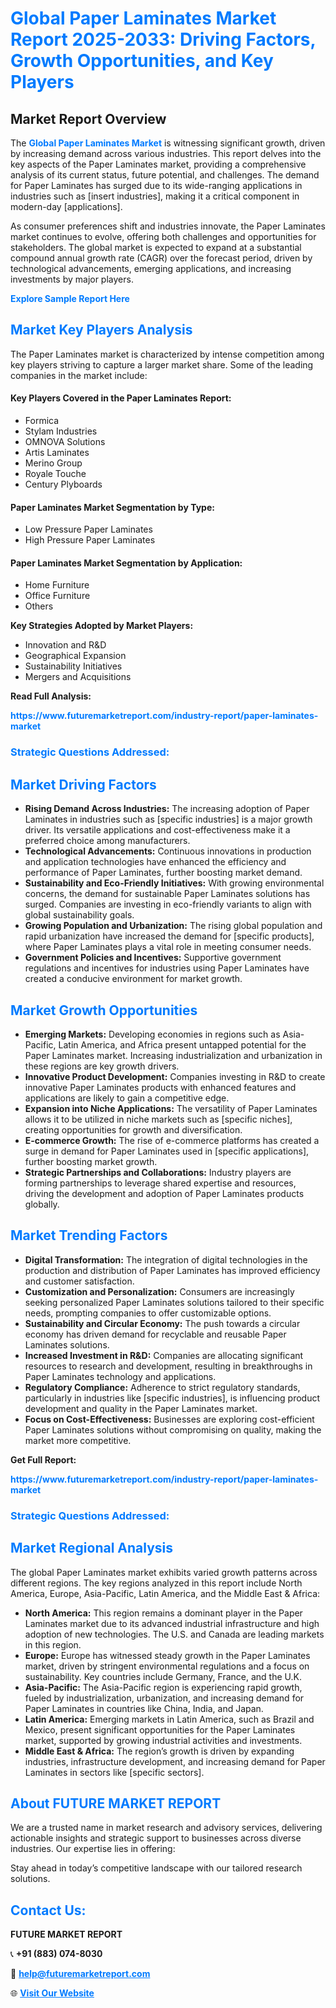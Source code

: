 <h1 style="color: #007BFF;">Global Paper Laminates Market Report 2025-2033: Driving Factors, Growth Opportunities, and Key Players</h1>

<section id="overview">
<h2>Market Report Overview</h2>
<p>The <a href="https://www.futuremarketreport.com/industry-report/paper-laminates-market" style="color: #007BFF; text-decoration: none;"><strong>Global Paper Laminates Market</strong></a> is witnessing significant growth, driven by increasing demand across various industries. This report delves into the key aspects of the Paper Laminates market, providing a comprehensive analysis of its current status, future potential, and challenges. The demand for Paper Laminates has surged due to its wide-ranging applications in industries such as [insert industries], making it a critical component in modern-day [applications].</p>
<p>As consumer preferences shift and industries innovate, the Paper Laminates market continues to evolve, offering both challenges and opportunities for stakeholders. The global market is expected to expand at a substantial compound annual growth rate (CAGR) over the forecast period, driven by technological advancements, emerging applications, and increasing investments by major players.</p>
</section>

<section id="overview">
<p><a href="https://www.futuremarketreport.com/request-sample/reportId=114459" style="color: #007BFF; text-decoration: none;"><strong>Explore Sample Report Here</strong></a></p>
</section>

<section id="key-players">
<h2 style="color: #007BFF;">Market Key Players Analysis</h2>
<p>The Paper Laminates market is characterized by intense competition among key players striving to capture a larger market share. Some of the leading companies in the market include:</p>
<h4>Key Players Covered in the Paper Laminates Report:</h4>
<ul><li>Formica</li><li>Stylam Industries</li><li>OMNOVA Solutions</li><li>Artis Laminates</li><li>Merino Group</li><li>Royale Touche</li><li>Century Plyboards</li></ul>
<h4>Paper Laminates Market Segmentation by Type:</h4>
<ul><li>Low Pressure Paper Laminates</li><li>High Pressure Paper Laminates</li></ul>

<h4>Paper Laminates Market Segmentation by Application:</h4>
<ul><li>Home Furniture</li><li>Office Furniture</li><li>Others</li></ul>
<p><strong>Key Strategies Adopted by Market Players:</strong></p>
<ul>
<li>Innovation and R&D</li>
<li>Geographical Expansion</li>
<li>Sustainability Initiatives</li>
<li>Mergers and Acquisitions</li>
</ul>
</section>

<section>
<p><strong>Read Full Analysis: </strong></p><a href="https://www.futuremarketreport.com/industry-report/paper-laminates-market" style="color: #007BFF; text-decoration: none;"><strong>https://www.futuremarketreport.com/industry-report/paper-laminates-market</strong></a>
<h3 style="color: #007BFF;">Strategic Questions Addressed:</h3>
</section>

<section id="driving-factors">
<h2 style="color: #007BFF;">Market Driving Factors</h2>
<ul>
<li><strong>Rising Demand Across Industries:</strong> The increasing adoption of Paper Laminates in industries such as [specific industries] is a major growth driver. Its versatile applications and cost-effectiveness make it a preferred choice among manufacturers.</li>
<li><strong>Technological Advancements:</strong> Continuous innovations in production and application technologies have enhanced the efficiency and performance of Paper Laminates, further boosting market demand.</li>
<li><strong>Sustainability and Eco-Friendly Initiatives:</strong> With growing environmental concerns, the demand for sustainable Paper Laminates solutions has surged. Companies are investing in eco-friendly variants to align with global sustainability goals.</li>
<li><strong>Growing Population and Urbanization:</strong> The rising global population and rapid urbanization have increased the demand for [specific products], where Paper Laminates plays a vital role in meeting consumer needs.</li>
<li><strong>Government Policies and Incentives:</strong> Supportive government regulations and incentives for industries using Paper Laminates have created a conducive environment for market growth.</li>
</ul>
</section>

<section id="growth-opportunities">
<h2 style="color: #007BFF;">Market Growth Opportunities</h2>
<ul>
<li><strong>Emerging Markets:</strong> Developing economies in regions such as Asia-Pacific, Latin America, and Africa present untapped potential for the Paper Laminates market. Increasing industrialization and urbanization in these regions are key growth drivers.</li>
<li><strong>Innovative Product Development:</strong> Companies investing in R&D to create innovative Paper Laminates products with enhanced features and applications are likely to gain a competitive edge.</li>
<li><strong>Expansion into Niche Applications:</strong> The versatility of Paper Laminates allows it to be utilized in niche markets such as [specific niches], creating opportunities for growth and diversification.</li>
<li><strong>E-commerce Growth:</strong> The rise of e-commerce platforms has created a surge in demand for Paper Laminates used in [specific applications], further boosting market growth.</li>
<li><strong>Strategic Partnerships and Collaborations:</strong> Industry players are forming partnerships to leverage shared expertise and resources, driving the development and adoption of Paper Laminates products globally.</li>
</ul>
</section>

<section id="trending-factors">
<h2 style="color: #007BFF;">Market Trending Factors</h2>
<ul>
<li><strong>Digital Transformation:</strong> The integration of digital technologies in the production and distribution of Paper Laminates has improved efficiency and customer satisfaction.</li>
<li><strong>Customization and Personalization:</strong> Consumers are increasingly seeking personalized Paper Laminates solutions tailored to their specific needs, prompting companies to offer customizable options.</li>
<li><strong>Sustainability and Circular Economy:</strong> The push towards a circular economy has driven demand for recyclable and reusable Paper Laminates solutions.</li>
<li><strong>Increased Investment in R&D:</strong> Companies are allocating significant resources to research and development, resulting in breakthroughs in Paper Laminates technology and applications.</li>
<li><strong>Regulatory Compliance:</strong> Adherence to strict regulatory standards, particularly in industries like [specific industries], is influencing product development and quality in the Paper Laminates market.</li>
<li><strong>Focus on Cost-Effectiveness:</strong> Businesses are exploring cost-efficient Paper Laminates solutions without compromising on quality, making the market more competitive.</li>
</ul>
</section>

<section>
<p><strong>Get Full Report: </strong></p><a href="https://www.futuremarketreport.com/industry-report/paper-laminates-market" style="color: #007BFF; text-decoration: none;"><strong>https://www.futuremarketreport.com/industry-report/paper-laminates-market</strong></a>
<h3 style="color: #007BFF;">Strategic Questions Addressed:</h3>
</section>


<section id="regional-analysis">
<h2 style="color: #007BFF;">Market Regional Analysis</h2>
<p>The global Paper Laminates market exhibits varied growth patterns across different regions. The key regions analyzed in this report include North America, Europe, Asia-Pacific, Latin America, and the Middle East & Africa:</p>
<ul>
<li><strong>North America:</strong> This region remains a dominant player in the Paper Laminates market due to its advanced industrial infrastructure and high adoption of new technologies. The U.S. and Canada are leading markets in this region.</li>
<li><strong>Europe:</strong> Europe has witnessed steady growth in the Paper Laminates market, driven by stringent environmental regulations and a focus on sustainability. Key countries include Germany, France, and the U.K.</li>
<li><strong>Asia-Pacific:</strong> The Asia-Pacific region is experiencing rapid growth, fueled by industrialization, urbanization, and increasing demand for Paper Laminates in countries like China, India, and Japan.</li>
<li><strong>Latin America:</strong> Emerging markets in Latin America, such as Brazil and Mexico, present significant opportunities for the Paper Laminates market, supported by growing industrial activities and investments.</li>
<li><strong>Middle East & Africa:</strong> The region’s growth is driven by expanding industries, infrastructure development, and increasing demand for Paper Laminates in sectors like [specific sectors].</li>
</ul>
</section>

<footer>
<h2 style="color: #007BFF;">About FUTURE MARKET REPORT</h2>
<p>We are a trusted name in market research and advisory services, delivering actionable insights and strategic support to businesses across diverse industries. Our expertise lies in offering:</p>

<p>Stay ahead in today’s competitive landscape with our tailored research solutions.</p>

<h2 style="color: #007BFF;">Contact Us:</h2>
<p><strong>FUTURE MARKET REPORT</strong></p>
<p>📞 <strong>+91 (883) 074-8030</strong></p>
<p>📧 <strong><a href="mailto:help@futuremarketreport.com" style="color: #007BFF;">help@futuremarketreport.com</a></strong></p>
<p>🌐 <strong><a href="https://www.futuremarketreport.com/" style="color: #007BFF;">Visit Our Website</a></strong></p>
</footer>